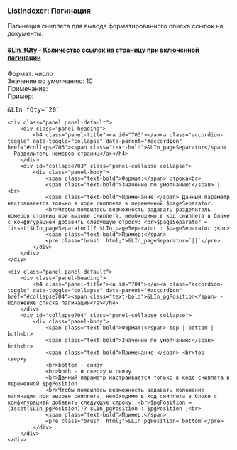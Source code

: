 
<meta http-equiv="Content-Type" content="text/html; charset=utf-8">
<h3>ListIndexer: Пагинация </h3> 
Пагинация сниппета для вывода форматированного списка ссылок на документы.	
<br>
<div class="panel-group accordion">
	<div class="panel panel-default">
		<div class="panel-heading">
			<h4 class="panel-title"><a id="702"></a><a class="accordion-toggle" data-toggle="collapse" data-parent="#accordion" href="#collapse702"><span class="text-bold">&LIn_fQty</span> - Количество ссылок на страницу при включенной пагинации</a></h4>
		</div>
		<div id="collapse702" class="panel-collapse collapse">
			<div class="panel-body">
				<span class="text-bold">Формат:</span> число<br>
				<span class="text-bold">Значение по умолчанию:</span> 10<br>
				<span class="text-bold">Примечание:</span> <br>
				<span class="text-bold">Пример:</span>
				<pre class="brush: html;">&LIn_fQty=`20`</pre>
			</div>
		</div>
	</div>
	
	<div class="panel panel-default">
		<div class="panel-heading">
			<h4 class="panel-title"><a id="703"></a><a class="accordion-toggle" data-toggle="collapse" data-parent="#accordion" href="#collapse703"><span class="text-bold">&LIn_pageSeparator</span> - Разделитель номеров страниц</a></h4>
		</div>
		<div id="collapse703" class="panel-collapse collapse">
			<div class="panel-body">
				<span class="text-bold">Формат:</span> строка<br>
				<span class="text-bold">Значение по умолчанию:</span> |<br>
				<span class="text-bold">Примечание:</span> Данный параметр настраивается только в коде сниппета в переменной $pageSeparator.
				<br>Чтобы появилась возможность задавать разделитель номеров страниц при вызове сниппета, необходимо в код сниппета в блоке с конфигурацией добавить следующую строку: <br>$pageSeparator = (isset($LIn_pageSeparator))? $LIn_pageSeparator : $pageSeparator ;<br>
				<span class="text-bold">Пример:</span>
				<pre class="brush: html;">&LIn_pageSeparator=`||`</pre>
			</div>
		</div>
	</div>
	
	<div class="panel panel-default">
		<div class="panel-heading">
			<h4 class="panel-title"><a id="704"></a><a class="accordion-toggle" data-toggle="collapse" data-parent="#accordion" href="#collapse704"><span class="text-bold">&LIn_pgPosition</span> - Положение списка пагинации</a></h4>
		</div>
		<div id="collapse704" class="panel-collapse collapse">
			<div class="panel-body">
				<span class="text-bold">Формат:</span> top | bottom | both<br>
				<span class="text-bold">Значение по умолчанию:</span> both<br>
				<span class="text-bold">Примечание:</span> <br>top - сверху
				<br>bottom - снизу
				<br>both - и сверху и снизу
				<br>Данный параметр настраивается только в коде сниппета в переменной $pgPosition.
				<br>Чтобы появилась возможность задавать положение пагинации при вызове сниппета, необходимо в код сниппета в блоке с конфигурацией добавить следующую строку: <br>$pgPosition = (isset($LIn_pgPosition))? $LIn_pgPosition : $pgPosition ;<br>
				<span class="text-bold">Пример:</span>
				<pre class="brush: html;">&LIn_pgPosition=`bottom`</pre>
			</div>
		</div>
	</div>
</div>